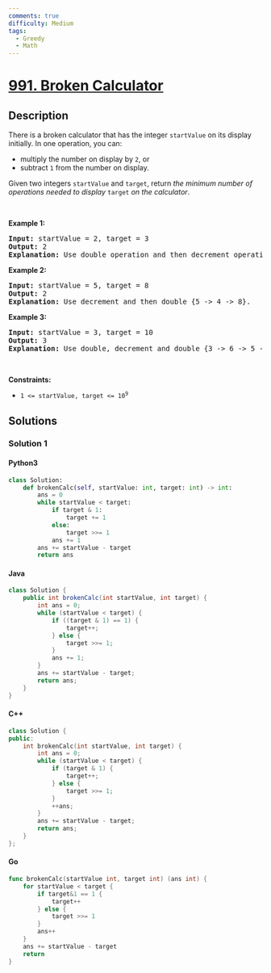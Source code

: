 ```yaml
---
comments: true
difficulty: Medium
tags:
  - Greedy
  - Math
---
```


<!-- problem:start -->

# [991. Broken Calculator](https://leetcode.com/problems/broken-calculator)


## Description

<!-- description:start -->

<p>There is a broken calculator that has the integer <code>startValue</code> on its display initially. In one operation, you can:</p>

<ul>
	<li>multiply the number on display by <code>2</code>, or</li>
	<li>subtract <code>1</code> from the number on display.</li>
</ul>

<p>Given two integers <code>startValue</code> and <code>target</code>, return <em>the minimum number of operations needed to display </em><code>target</code><em> on the calculator</em>.</p>

<p>&nbsp;</p>
<p><strong class="example">Example 1:</strong></p>

<pre>
<strong>Input:</strong> startValue = 2, target = 3
<strong>Output:</strong> 2
<strong>Explanation:</strong> Use double operation and then decrement operation {2 -&gt; 4 -&gt; 3}.
</pre>

<p><strong class="example">Example 2:</strong></p>

<pre>
<strong>Input:</strong> startValue = 5, target = 8
<strong>Output:</strong> 2
<strong>Explanation:</strong> Use decrement and then double {5 -&gt; 4 -&gt; 8}.
</pre>

<p><strong class="example">Example 3:</strong></p>

<pre>
<strong>Input:</strong> startValue = 3, target = 10
<strong>Output:</strong> 3
<strong>Explanation:</strong> Use double, decrement and double {3 -&gt; 6 -&gt; 5 -&gt; 10}.
</pre>

<p>&nbsp;</p>
<p><strong>Constraints:</strong></p>

<ul>
	<li><code>1 &lt;= startValue, target &lt;= 10<sup>9</sup></code></li>
</ul>

<!-- description:end -->

## Solutions

<!-- solution:start -->

### Solution 1

<!-- tabs:start -->

#### Python3

```python
class Solution:
    def brokenCalc(self, startValue: int, target: int) -> int:
        ans = 0
        while startValue < target:
            if target & 1:
                target += 1
            else:
                target >>= 1
            ans += 1
        ans += startValue - target
        return ans
```

#### Java

```java
class Solution {
    public int brokenCalc(int startValue, int target) {
        int ans = 0;
        while (startValue < target) {
            if ((target & 1) == 1) {
                target++;
            } else {
                target >>= 1;
            }
            ans += 1;
        }
        ans += startValue - target;
        return ans;
    }
}
```

#### C++

```cpp
class Solution {
public:
    int brokenCalc(int startValue, int target) {
        int ans = 0;
        while (startValue < target) {
            if (target & 1) {
                target++;
            } else {
                target >>= 1;
            }
            ++ans;
        }
        ans += startValue - target;
        return ans;
    }
};
```

#### Go

```go
func brokenCalc(startValue int, target int) (ans int) {
	for startValue < target {
		if target&1 == 1 {
			target++
		} else {
			target >>= 1
		}
		ans++
	}
	ans += startValue - target
	return
}
```

<!-- tabs:end -->

<!-- solution:end -->

<!-- problem:end -->
